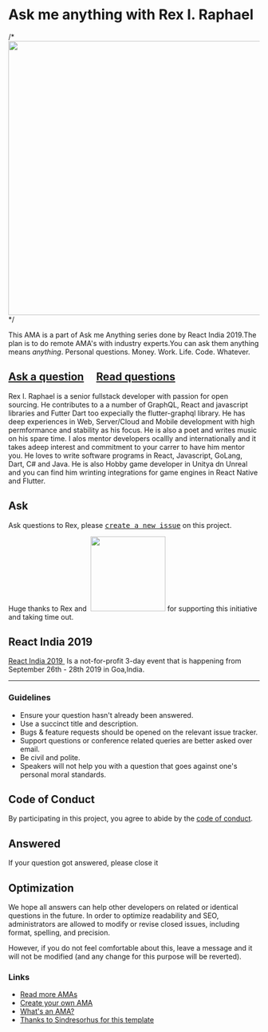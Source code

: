 # Ask me anything with Rex I. Raphael

/* <img src="/ama-kent-cover.png" width="550"> */




This AMA is a part of Ask me Anything series done by React India 2019.The plan is to do remote AMA's with industry experts.You can ask them anything means *anything*. Personal questions. Money. Work. Life. Code. Whatever.

## [Ask a question](../../issues/new) &nbsp;&nbsp;&nbsp; [Read questions](../../issues?utf8=%E2%9C%93&q=is%3Aissue%20is%3Aclosed%20sort%3Aupdated-desc%20-label%3Ahidden)

Rex I. Raphael is a senior fullstack developer with passion for open sourcing. He contributes to a a number of GraphQL, React and javascript libraries and Futter Dart too expecially the flutter-graphql library. He has deep experiences in Web, Server/Cloud and Mobile development with high permformance and stability as his focus. He is also a poet and writes music on his spare time. I alos mentor developers ocallly and internationally and it takes  adeep interest and commitment to your carrer to have him mentor you. He loves to write software programs in React, Javascript, GoLang, Dart, C# and Java. He is also Hobby game developer in Unitya dn Unreal and you can find him wrinting integrations for game engines in React Native and Flutter.


## Ask

Ask questions to Rex, please <kbd>[create a new issue](https://github.com/React-IND/React-India-2019-AMA-rexraphael/issues/new)</kbd> on this project.

Huge thanks to Rex and &nbsp;<a href="https://reactnorway.com"><img src="https://www.reactindia.io/assets/images/partners/react_norway.svg" width="150"></a> for supporting this initiative and taking time out.&nbsp;

## React India 2019
<a href="http://reactindia.io">React India 2019 </a>&nbsp;Is a not-for-profit 3-day event that is happening from September 26th - 28th 2019 in Goa,India.</div>

---

### Guidelines

- Ensure your question hasn't already been answered.
- Use a succinct title and description.
- Bugs & feature requests should be opened on the relevant issue tracker.
- Support questions or conference related queries are better asked over email.
- Be civil and polite.
- Speakers will not help you with a question that goes against one's personal moral standards.

## Code of Conduct

By participating in this project, you agree to abide by the [code of conduct](http://bit.ly/codeofconduct-reactindia).


## Answered

If your question got answered, please close it

## Optimization

We hope all answers can help other developers on related or identical questions in the future. In order to optimize readability and SEO, administrators are allowed to modify or revise closed issues, including format, spelling, and precision.

However, if you do not feel comfortable about this, leave a message and it will not be modified (and any change for this purpose will be reverted).

### Links

- [Read more AMAs](#)
- [Create your own AMA](https://github.com/sindresorhus/amas/blob/master/create-ama.md)
- [What's an AMA?](https://en.wikipedia.org/wiki//r/IAmA)
- [Thanks to Sindresorhus for this template](https://github.com/sindresorhus/ama)
